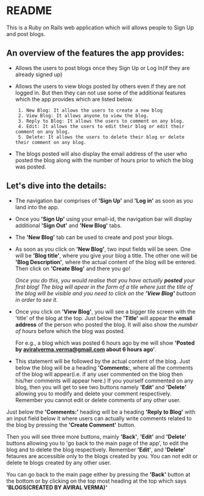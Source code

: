 # README
This is a Ruby on Rails web application which will allows people to Sign Up and post blogs.

## An overview of the features the app provides:
- Allows the users to post blogs once they Sign Up or Log In(if they are already signed up)
- Allows the users to view blogs posted by others even if they are not logged in. But then they can not use some of the additional features which the app provides which are listed below.

       1. New Blog: It allows the users to create a new blog
       2. View Blog: It allows anyone to view the blog.
       3. Reply to Blog: It allows the users to comment on any blog.
       4. Edit: It allows the users to edit their blog or edit their comment on any blog.
       5. Delete: It allows the users to delete their blog or delete their comment on any blog.

- The blogs posted will also display the email address of the user who posted the blog along with the number of hours prior to which the blog was posted.

## Let's dive into the details:
- The navigation bar comprises of **'Sign Up'** and **'Log in'** as soon as you land into the app. 

- Once you **'Sign Up'** using your email-id, the navigation bar will display additional **'Sign Out'** and **'New Blog'** tabs.

- The **'New Blog'** tab can be used to create and post your blogs. 

- As soon as you click on **'New Blog'**, two input fields will be seen. One will be **'Blog title'**, where you give your blog a title. The other one will be **'Blog Description'**, where the actual content of the blog will be entered. Then click on **'Create Blog'** and there you go!

     *Once you do this, you would realise that you have actually **posted** your first blog! The blog will apear in the form of a tile where just the title of the blog will be visible and you need to click on the **'View Blog'** buttoon in order to see it.*

- Once you click on **'View Blog'**, you will see a bigger tile screen with the 'title' of the blog at the top. Just below the **'Title'** will appear the **email address** of the person who posted the blog. It will also show the *number of hours* before which the blog was posted. 

   For e.g., a blog which was posted 6 hours ago by me will show **'Posted by aviralverma.verma@gmail.com about 6 hours ago'**.

- This statement will be followed by the actual content of the blog. Just below the blog will be a heading **'Comments:**, where all the comments of the blog will appear(i.e. if any user commented on the blog then his/her comments will appear here.) If you yourself commented on any blog, then you will get to see two buttons namely **'Edit'** and **'Delete'** allowing you to modify and delete your comment respectively. Remember you cannot edit or delete comments of any other user.

Just below the **'Comments:'** heading will be a heading **'Reply to Blog'** with an input field below it where users can actually write comments related to the blog by pressing the **'Create Comment'** button.

Then you will see three more buttons, mainly **'Back'**, **'Edit'** and **'Delete'** buttons allowing you to 'go back to the main page of the app', to edit the blog and to delete the blog respectively. Remember **'Edit'**, and **'Delete'** fetaures are accessible only to the blogs created by you. You can not edit or delete te blogs created by any other user.

You can go back to the main page either by pressing the **'Back'** button at the bottom or by clicking on the top most heading at the top which says **'BLOGS(CREATED BY AVIRAL VERMA)'**




 










